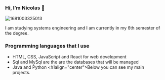 ### Hi, I’m Nicolas 👋
![1681003325013](https://github.com/Nicolas2508Ca/Nicolas2508Ca/assets/134456799/539ee77c-6589-40ed-a0e8-e17d79d90ba6)

I am studying systems engineering and I am currently in my 6th semester of the degree.

### Programming languages ​​that I use

* HTML, CSS, JavaScript and React for web development
* Sql and MySql are the are the databases that will be managed
* Java and Python
<h1align="center">Below you can see my main projects.</h1>
